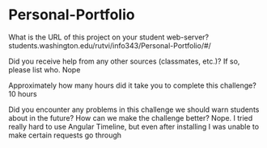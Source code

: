 # Personal-Portfolio

What is the URL of this project on your student web-server?
	students.washington.edu/rutvi/info343/Personal-Portfolio/#/

Did you receive help from any other sources (classmates, etc.)? If so, please list who.
	Nope

Approximately how many hours did it take you to complete this challenge?
	10 hours

Did you encounter any problems in this challenge we should warn students about in the future? How can we make the challenge better?
	Nope. I tried really hard to use Angular Timeline, but even after installing I was unable to make certain requests go through
